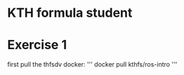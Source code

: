 # KTH formula student

# Exercise 1
first pull the thfsdv docker:
'''
docker pull kthfs/ros-intro
'''
